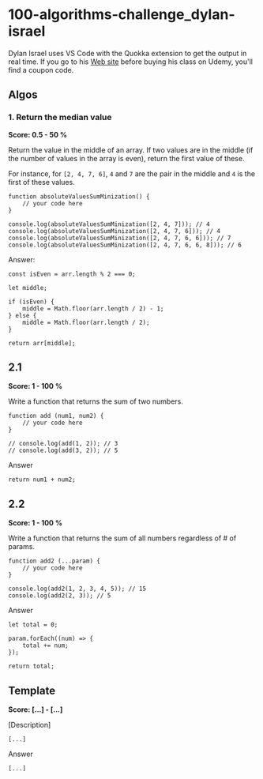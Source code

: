 # 100-algorithms-challenge_dylan-israel

Dylan Israel uses VS Code with the Quokka extension to get the output in real time. If you go to his [Web site](http://www.dylanisrael.com/) before buying his class on Udemy, you'll find a coupon code.

## Algos

### 1. Return the median value

**Score: 0.5 - 50 %**

Return the value in the middle of an array. If two values are in the middle (if the number of values in the array is even), return the first value of these.

For instance, for <code>[2, 4, 7, 6]</code>, <code>4</code> and <code>7</code> are the pair in the middle and <code>4</code> is the first of these values.

    function absoluteValuesSumMinization() {
        // your code here
    }

    console.log(absoluteValuesSumMinization([2, 4, 7])); // 4
    console.log(absoluteValuesSumMinization([2, 4, 7, 6])); // 4
    console.log(absoluteValuesSumMinization([2, 4, 7, 6, 6])); // 7
    console.log(absoluteValuesSumMinization([2, 4, 7, 6, 6, 8])); // 6

Answer:

    const isEven = arr.length % 2 === 0;

    let middle;

    if (isEven) {
        middle = Math.floor(arr.length / 2) - 1;
    } else {
        middle = Math.floor(arr.length / 2);
    }

    return arr[middle];

## 2.1

**Score: 1 - 100 %**

Write a function that returns the sum of two numbers.

    function add (num1, num2) {
        // your code here
    }

    // console.log(add(1, 2)); // 3
    // console.log(add(3, 2)); // 5

Answer

    return num1 + num2;

## 2.2

**Score: 1 - 100 %**

Write a function that returns the sum of all numbers regardless of # of params.

    function add2 (...param) {
        // your code here
    }

    console.log(add2(1, 2, 3, 4, 5)); // 15
    console.log(add2(2, 3)); // 5

Answer

    let total = 0;

    param.forEach((num) => {
        total += num;
    });

    return total;

## Template

**Score: [...] - [...]**

[Description]

    [...]

Answer

    [...]

